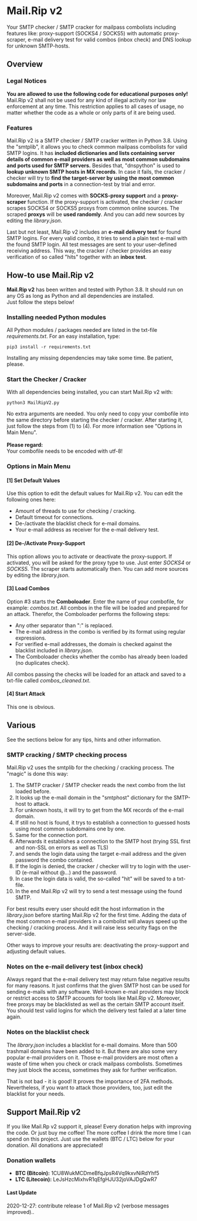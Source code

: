 # Mail.Rip v2
<p>
    Your SMTP checker / SMTP cracker for mailpass combolists including features like: proxy-support (SOCKS4 / SOCKS5) 
    with automatic proxy-scraper, e-mail delivery test for valid combos (inbox check) and DNS lookup for unknown 
    SMTP-hosts.
</p>

<h2>Overview</h2>

<h3>Legal Notices</h3>
<p>
    <b>You are allowed to use the following code for educational purposes only!</b> Mail.Rip v2 shall not be used for any kind of illegal activity nor law enforcement at any time.
    This restriction applies to all cases of usage, no matter whether the code as a whole or only parts of it are being used.
</p>

<h3>Features</h3>
<p>
    Mail.Rip v2 is a SMTP checker / SMTP cracker written in Python 3.8. Using the "smtplib", it allows you to check common mailpass combolists for valid SMTP logins.
    It has <b>included dictionaries and lists containing server details of common e-mail providers as well as most common subdomains and ports used for SMTP servers.</b>
    Besides that, "dnspython" is used to <b>lookup unknown SMTP hosts in MX records</b>. In case it fails, the cracker / checker will try to <b>find the target-server 
    by using the most common subdomains and ports</b> in a connection-test by trial and error.
</p>
<p>
    Moreover, Mail.Rip v2 comes with <b>SOCKS-proxy support</b> and a <b>proxy-scraper</b> function. If the proxy-support is activated, the checker / cracker scrapes 
    SOCKS4 or SOCKS5 proxys from common online sources. The scraped <b>proxys</b> will be <b>used randomly</b>. And you can add new sources by editing the <i>library.json</i>.
</p>
<p>
    Last but not least, Mail.Rip v2 includes an <b>e-mail delivery test</b> for found SMTP logins. For every valid combo, it tries to send a plain text e-mail with the
    found SMTP login. All test messages are sent to your user-defined receiving address. This way, the cracker / checker provides an easy verification of so called "hits"
     together with an <b>inbox test</b>.
</p>

<h2>How-to use Mail.Rip v2</h2>
<p>
    <b>Mail.Rip v2</b> has been written and tested with Python 3.8. It should run on any OS as long as Python and all dependencies are installed.<br>
    Just follow the steps below!
</p>

<h3>Installing needed Python modules</h3>
<p>
    All Python modules / packages needed are listed in the txt-file <i>requirements.txt</i>. For an easy installation, type:
</p>

```
pip3 install -r requirements.txt
```

<p>
    Installing any missing dependencies may take some time. Be patient, please.
</p>

<h3>Start the Checker / Cracker</h3>
<p>
    With all dependencies being installed, you can start Mail.Rip v2 with:
</p>

```
python3 MailRipV2.py
```

<p>
    No extra arguments are needed. You only need to copy your combofile into the same directory before starting the checker 
    / cracker. After starting it, just follow the steps from (1) to (4). For more information see "Options in Main Menu".<br>
    <br>
    <b>Please regard:</b><br>
    Your combofile needs to be encoded with utf-8!
</p>

<h3>Options in Main Menu</h3>

<h4>[1] Set Default Values</h4>
<p>
    Use this option to edit the default values for Mail.Rip v2. You can edit the following ones here:
</p>
<p>
    <ul>
        <li>Amount of threads to use for checking / cracking.</li>
        <li>Default timeout for connections.</li>
        <li>De-/activate the blacklist check for e-mail domains.</li>
        <li>Your e-mail address as receiver for the e-mail delivery test.</li>
    </ul>
</p>

<h4>[2] De-/Activate Proxy-Support</h4>
<p>
    This option allows you to activate or deactivate the proxy-support. If activated, you will be asked for the proxy type to use.
    Just enter <i>SOCKS4</i> or <i>SOCKS5</i>. The scraper starts automatically then. You can add more sources by editing the <i>library.json</i>.
</p>

<h4>[3] Load Combos</h4>
<p>
    Option #3 starts the <b>Comboloader</b>. Enter the name of your combofile, for example: <i>combos.txt</i>. All combos in the file will be loaded 
    and prepared for an attack. Therefor, the Comboloader performs the following steps:
</p>
<p>
    <ul>
        <li>Any other separator than ":" is replaced.</li>
        <li>The e-mail address in the combo is verified by its format using regular expressions.</li>
        <li>For verified e-mail addresses, the domain is checked against the blacklist included in <i>library.json</i>.</li>
        <li>The Comboloader checks whether the combo has already been loaded (no duplicates check).</li>
    </ul>
</p>
<p>
    All combos passing the checks will be loaded for an attack and saved to a txt-file called <i>combos_cleaned.txt</i>.
</p>

<h4>[4] Start Attack</h4>
<p>
    This one is obvious.
</p>

<h2>Various</h2>
<p>
    See the sections below for any tips, hints and other information.
</p>

<h3>SMTP cracking / SMTP checking process</h3>
<p>
    Mail.Rip v2 uses the smtplib for the checking / cracking process. The "magic" is done this way:
</p>
<p>
    <ol>
        <li>The SMTP cracker / SMTP checker reads the next combo from the list loaded before.</li>
        <li>It looks up the e-mail domain in the "smtphost" dictionary for the SMTP-host to attack.</li>
        <li>For unknown hosts, it will try to get from the MX records of the e-mail domain.</li>
        <li>If still no host is found, it trys to establish a connection to guessed hosts using most common subdomains one by one.</li>
        <li>Same for the connection port.</li>
        <li>Afterwards it establishes a connection to the SMTP host (trying SSL first and non-SSL on errors as well as TLS)</li>
        <li>and sends the login data using the target e-mail address and the given password the combo contained.</li>
        <li>If the login is denied, the cracker / checker will try to login with the user-ID (e-mail without @...) and the password.</li>
        <li>In case the login data is valid, the so-called "hit" will be saved to a txt-file.</li>
        <li>In the end Mail.Rip v2 will try to send a test message using the found SMTP.</li>
    </ol>
</p>
<p>
    For best results every user should edit the host information in the <i>library.json</i> before starting Mail.Rip v2 for the 
    first time. Adding the data of the most common e-mail providers in a combolist will always speed up the checking / cracking
    process. And it will raise less security flags on the server-side.
</p>
<p>
    Other ways to improve your results are: deactivating the proxy-support and adjusting default values.
</p>

<h3>Notes on the e-mail delivery test (inbox check)</h3>
<p>
    Always regard that the e-mail delivery test may return false negative results for many reasons. It just confirms that the 
    given SMTP host can be used for sending e-mails with any software. Well-known e-mail providers may block or restrict 
    access to SMTP accounts for tools like Mail.Rip v2. Moreover, free proxys may be blacklisted as well as the certain SMTP 
    account itself. You should test valid logins for which the delivery test failed at a later time again.
</p>

<h3>Notes on the blacklist check</h3>
<p>
    The <i>library.json</i> includes a blacklist for e-mail domains. More than 500 trashmail domains have been added to it.
    But there are also some very popular e-mail providers on it. Those e-mail providers are most often a waste of time when 
    you check or crack mailpass combolists. Sometimes they just block the access, sometimes they ask for further verification.
</p>
<p>
    That is not bad - it is good! It proves the importance of 2FA methods. Nevertheless, if you want to attack those providers, 
    too, just edit the blacklist for your needs.
</p>

<h2>Support Mail.Rip v2</h2>
<p>
    If you like Mail.Rp v2 support it, please! Every donation helps with improving the code. Or just buy me coffee! The more 
    coffee I drink the more time I can spend on this project. Just use the wallets (BTC / LTC) below for your donation. All 
    donations are appreciated!
</p>

<h3>Donation wallets</h3>
<p>
    <ul>
        <li><b>BTC (Bitcoin):</b> 1CU8WukMCDmeBfqJpsR4Vq9kxvNiRdYhf5</li>
        <li><b>LTC (Litecoin):</b> LeJsHzcMixhvR1qEfgHJU32joVAJDgQwR7</li>
    </ul>
</p>

<h4>Last Update</h4>
<p>
    2020-12-27: contribute release 1 of Mail.Rip v2 (verbose messages improved)..
</p>
